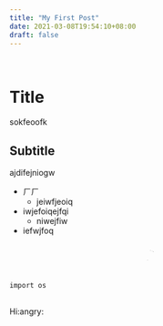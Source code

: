 ```yaml
---
title: "My First Post"
date: 2021-03-08T19:54:10+08:00
draft: false
---
```


<div id="animated-example" class="animated bounce"><img src="https://i.imgur.com/EfX66iO.png"/></div>

# Title
sokfeoofk
## Subtitle

ajdifejniogw
- ㄏㄏ
    - jeiwfjeoiq
- iwjefoiqejfqi
    - niwejfiw
- iefwjfoq


<div id="animated-example" class="animated bounce"><img src="https://i.imgur.com/EfX66iO.png"/></div>

 
 

<div id="animated-example" class="animated bounce">
```c
printf("看到我巨錘瑞斯都不會怕的欸");
```
</div>

<div id="animated-example" class="animated bounce">$x={3\over2}$</div>

```python=
import os
```
<div id="animated-example" class="animated bounce"><img src="https://i.imgur.com/EfX66iO.png"/></div>
Hi:angry: <div id="animated-example" class="animated bounce"><img src="https://i.imgur.com/EfX66iO.png"/></div>



<style>
.animated {
  -webkit-animation-duration: 5s;
  animation-duration: 5s;
  -webkit-animation-fill-mode: both;
  animation-fill-mode: both;
  -webkit-animation-timing-function: linear;
  animation-timing-function: linear;
  animation-iteration-count: infinite;
  -webkit-animation-iteration-count: infinite;
}
@-webkit-keyframes bounce {
  0%, 100% {
    -webkit-transform: translateY(0);
  }
  50% {
    -webkit-transform: translateY(-5px);
  }
}
@keyframes bounce {
  0%, 100% {
    transform: translateY(0px) translateX(0px) rotateZ(20deg) scale(0, 0);
  }
  25% {
      transform: translateY(-300px) translateX(0px)rotateZ(-20deg);
  }
  50% {
    transform: translateY(-300px) translateX(200px)rotateZ(20deg) scale(2, 2);
  }
  75% {
      transform: translateY(0px) translateX(200px) rotateZ(-20deg);
  }
}
.bounce {
  -webkit-animation-name: bounce;
  animation-name: bounce;
}
#animated-example {
  position: relative;
  border-radius: 50%;
}</style>